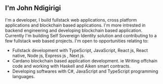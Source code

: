 ## I'm John Ndigirigi
I'm a developer, I build fullstack web applications, cross platform applications and blockchain based applications. I'm more intrested in backend engineering and developing blockchain based application. Currently I'm building Self Sovereign Identity solution and contributing to a few fullstack web based projects.
I'm open to opportunities relating to:
- Fullstack development with TypeScript, JavaScript, React js, React native, Node js, Express js , Next js.
- Cardano blockchain based application development. ie Writing offchain code and working with Haskell and Aiken smart contracts.
- Developing softwares with C#, JavaScript and TypeScript programming languages.

